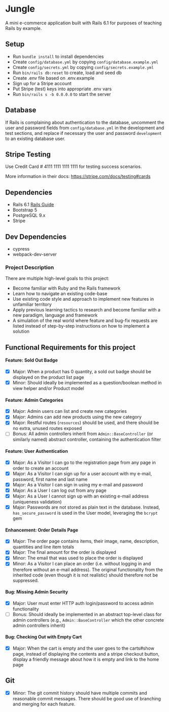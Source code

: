 # Jungle

A mini e-commerce application built with Rails 6.1 for purposes of teaching Rails by example.

## Setup

- Run `bundle install` to install dependencies
- Create `config/database.yml` by copying `config/database.example.yml`
- Create `config/secrets.yml` by copying `config/secrets.example.yml`
- Run `bin/rails db:reset` to create, load and seed db
- Create .env file based on .env.example
- Sign up for a Stripe account
- Put Stripe (test) keys into appropriate .env vars
- Run `bin/rails s -b 0.0.0.0` to start the server

## Database

If Rails is complaining about authentication to the database, uncomment the user and password fields from `config/database.yml` in the development and test sections, and replace if necessary the user and password `development` to an existing database user.

## Stripe Testing

Use Credit Card # 4111 1111 1111 1111 for testing success scenarios.

More information in their docs: <https://stripe.com/docs/testing#cards>

## Dependencies

- Rails 6.1 [Rails Guide](http://guides.rubyonrails.org/v6.1/)
- Bootstrap 5
- PostgreSQL 9.x
- Stripe

## Dev Dependencies

- cypress
- webpack-dev-server

### Project Description

There are multiple high-level goals to this project:

- Become familiar with Ruby and the Rails framework
- Learn how to navigate an existing code-base
- Use existing code style and approach to implement new features in unfamiliar territory
- Apply previous learning tactics to research and become familiar with a new paradigm, language and framework
- A simulation of the real world where feature and bug-fix requests are listed instead of step-by-step instructions on how to implement a solution

## Functional Requirements for this project

#### Feature: Sold Out Badge

- [x] Major: When a product has 0 quantity, a sold out badge should be displayed on the product list page
- [x] Minor: Should ideally be implemented as a question/boolean method in view helper and/or Product model

#### Feature: Admin Categories

- [x] Major: Admin users can list and create new categories
- [x] Major: Admins can add new products using the new category
- [x] Major: Restful routes (`resources`) should be used, and there should be no extra, unused routes exposed
- [ ] Bonus: All admin controllers inherit from `Admin::BaseController` (or similarly named) abstract controller, containing the authentication filter

#### Feature: User Authentication

- [x] Major: As a Visitor I can go to the registration page from any page in order to create an account
- [x] Major: As a Visitor I can sign up for a user account with my e-mail, password, first name and last name
- [x] Major: As a Visitor I can sign in using my e-mail and password
- [x] Major: As a User I can log out from any page
- [x] Major: As a User I cannot sign up with an existing e-mail address (uniqueness validation)
- [x] Major: Passwords are not stored as plain text in the database. Instead, `has_secure_password` is used in the User model, leveraging the `bcrypt` gem

#### Enhancement: Order Details Page

- [x] Major: The order page contains items, their image, name, description, quantities and line item totals
- [x] Major: The final amount for the order is displayed
- [x] Minor: The email that was used to place the order is displayed
- [x] Minor: As a Visitor I can place an order (i.e. without logging in and therefore without an e-mail address). The original functionality from the inherited code (even though it is not realistic) should therefore not be suppressed.

#### Bug: Missing Admin Security

- [x] Major: User must enter HTTP auth login/password to access admin functionality
- [ ] Bonus: Should ideally be implemented in an abstract top-level class for admin controllers (e.g., `Admin::BaseController` which the other concrete admin controllers inherit)

#### Bug: Checking Out with Empty Cart

- [x] Major: When the cart is empty and the user goes to the carts#show page, instead of displaying the contents and a stripe checkout button, display a friendly message about how it is empty and link to the home page

## Git

- [x] Minor: The git commit history should have multiple commits and reasonable commit messages. There should be good use of branching and merging for each feature.
